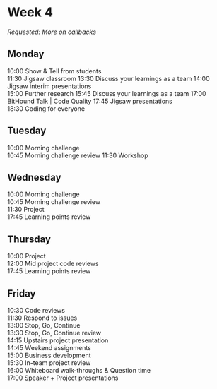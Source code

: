 # Week 4 
_Requested: More on callbacks_

## Monday
10:00 Show & Tell from students   
11:30 Jigsaw classroom
13:30 Discuss your learnings as a team
14:00 Jigsaw interim presentations  
15:00 Further research
15:45 Discuss your learnings as a team
17:00 BitHound Talk | Code Quality
17:45 Jigsaw presentations  
18:30 Coding for everyone

## Tuesday
10:00 Morning challenge    
10:45 Morning challenge review
11:30 Workshop  

## Wednesday
10:00 Morning challenge    
10:45 Morning challenge review   
11:30 Project    
17:45 Learning points review    

## Thursday
10:00 Project    
12:00 Mid project code reviews     
17:45 Learning points review    

## Friday
10:30 Code reviews    
11:30 Respond to issues     
13:00 Stop, Go, Continue     
13:30 Stop, Go, Continue review     
14:15 Upstairs project presentation    
14:45 Weekend assignments     
15:00 Business development      
15:30 In-team project review     
16:00 Whiteboard walk-throughs & Question time    
17:00 Speaker + Project presentations
